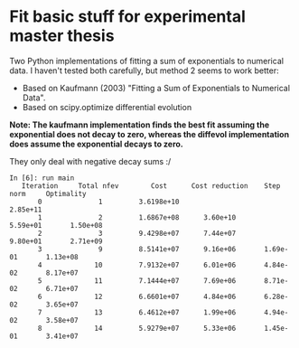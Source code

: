 # Fit basic stuff for experimental master thesis

Two Python implementations of fitting a sum of exponentials to numerical data.
I haven't tested both carefully, but method 2 seems to work better:


* Based on Kaufmann (2003) "Fitting a Sum of Exponentials to Numerical Data".
* Based on scipy.optimize differential evolution

**Note: The kaufmann implementation finds the best fit assuming the exponential does not decay to zero, whereas the diffevol implementation does assume the exponential decays to zero.**

They only deal with negative decay sums :/

```
In [6]: run main
   Iteration     Total nfev        Cost      Cost reduction    Step norm     Optimality
       0              1         3.6198e+10                                    2.85e+11
       1              2         1.6867e+08      3.60e+10       5.59e+01       1.50e+08
       2              3         9.4298e+07      7.44e+07       9.80e+01       2.71e+09
       3              9         8.5141e+07      9.16e+06       1.69e-01       1.13e+08
       4             10         7.9132e+07      6.01e+06       4.84e-02       8.17e+07
       5             11         7.1444e+07      7.69e+06       8.71e-02       6.71e+07
       6             12         6.6601e+07      4.84e+06       6.28e-02       3.65e+07
       7             13         6.4612e+07      1.99e+06       4.94e-02       3.58e+07
       8             14         5.9279e+07      5.33e+06       1.45e-01       3.41e+07

```
